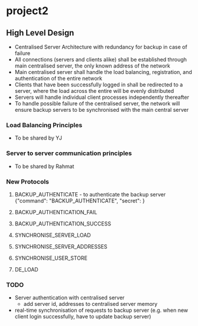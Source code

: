 # project2

## High Level Design
- Centralised Server Architecture with redundancy for backup in case of failure
- All connections (servers and clients alike) shall be established through main centralised server, the only known address of the network
- Main centralised server shall handle the load balancing, registration, and authentication of the entire network
- Clients that have been successfully logged in shall be redirected to a server, where the load across the entire will be evenly distributed
- Servers will handle individual client processes independently thereafter
- To handle possible failure of the centralised server, the network will ensure backup servers to be synchronised with the main central server

### Load Balancing Principles
- To be shared by YJ

### Server to server communication principles
- To be shared by Rahmat

### New Protocols
1. BACKUP_AUTHENTICATE - to authenticate the backup server
{"command": "BACKUP_AUTHENTICATE",
"secret": <secret>}

2. BACKUP_AUTHENTICATION_FAIL
3. BACKUP_AUTHENTICATION_SUCCESS
4. SYNCHRONISE_SERVER_LOAD
5. SYNCHRONISE_SERVER_ADDRESSES
6. SYNCHRONISE_USER_STORE
7. DE_LOAD 

### TODO
- Server authentication with centralised server
  - add server id, addresses to centralised server memory
- real-time synchronisation of requests to backup server (e.g. when new client login successfully, have to update backup server)
